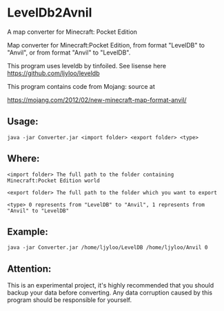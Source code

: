 # LevelDb2Avnil
A map converter for Minecraft: Pocket Edition

Map converter for Minecraft:Pocket Edition, from format "LevelDB" to "Anvil", or from format "Anvil" to "LevelDB".

This program uses leveldb by tinfoiled. See lisense here https://github.com/ljyloo/leveldb

This program contains code from Mojang: source at

https://mojang.com/2012/02/new-minecraft-map-format-anvil/

## Usage:

`java -jar Converter.jar <import folder> <export folder> <type>`

## Where:

`<import folder> The full path to the folder containing Minecraft:Pocket Edition world`

`<export folder> The full path to the folder which you want to export`

`<type> 0 represents from "LevelDB" to "Anvil", 1 represents from "Anvil" to "LevelDB"`

## Example:

`java -jar Converter.jar /home/ljyloo/LevelDB /home/ljyloo/Anvil 0`

## Attention:

This is an experimental project, it's highly recommended that you should backup your data before converting. Any data corruption caused by this program should be responsible for yourself.